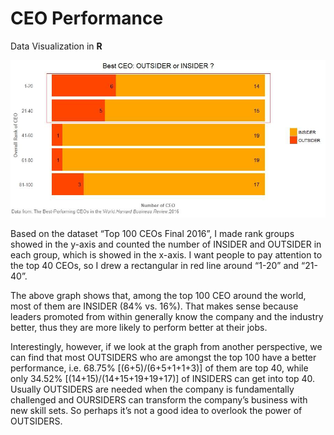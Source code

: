 # CEO Performance
Data Visualization in **R**

![data visualization](https://github.com/ZiHG/CEO-Performance/blob/master/in%20or%20out.png)


Based on the dataset “Top 100 CEOs Final 2016”, I made rank groups showed in the y-axis and counted the number of INSIDER and OUTSIDER in each group, which is showed in the x-axis. I want people to pay attention to the top 40 CEOs, so I drew a rectangular in red line around “1-20” and “21-40”.


The above graph shows that, among the top 100 CEO around the world, most of them are INSIDER (84% vs. 16%). That makes sense because leaders promoted from within generally know the company and the industry better, thus they are more likely to perform better at their jobs.


Interestingly, however, if we look at the graph from another perspective, we can find that most OUTSIDERS who are amongst the top 100 have a better performance, i.e. 68.75% [(6+5)/(6+5+1+1+3)] of them are top 40, while only 34.52% [(14+15)/(14+15+19+19+17)] of INSIDERS can get into top 40. Usually OUTSIDERS are needed when the company is fundamentally challenged and OURSIDERS can transform the company’s business with new skill sets. So perhaps it’s not a good idea to overlook the power of OUTSIDERS.
